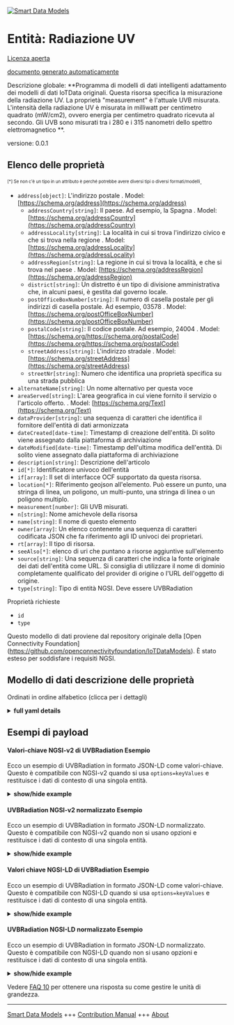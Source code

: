 <!-- 10-Header -->    
[![Smart Data Models](https://smartdatamodels.org/wp-content/uploads/2022/01/SmartDataModels_logo.png "Logo")](https://smartdatamodels.org)    
Entità: Radiazione UV    
=====================<!-- /10-Header -->    
<!-- 15-License -->    
[Licenza aperta](https://github.com/smart-data-models//dataModel.OCF/blob/master/UVBRadiation/LICENSE.md)    
[documento generato automaticamente](https://docs.google.com/presentation/d/e/2PACX-1vTs-Ng5dIAwkg91oTTUdt8ua7woBXhPnwavZ0FxgR8BsAI_Ek3C5q97Nd94HS8KhP-r_quD4H0fgyt3/pub?start=false&loop=false&delayms=3000#slide=id.gb715ace035_0_60)    
<!-- /15-License -->    
<!-- 20-Description -->    
Descrizione globale: **Programma di modelli di dati intelligenti adattamento dei modelli di dati IoTData originali. Questa risorsa specifica la misurazione della radiazione UV. La proprietà "measurement" è l'attuale UVB misurata. L'intensità della radiazione UV è misurata in milliwatt per centimetro quadrato (mW/cm2), ovvero energia per centimetro quadrato ricevuta al secondo. Gli UVB sono misurati tra i 280 e i 315 nanometri dello spettro elettromagnetico **.    
versione: 0.0.1    
<!-- /20-Description -->    
<!-- 30-PropertiesList -->    
## Elenco delle proprietà    
<sup><sub>[*] Se non c'è un tipo in un attributo è perché potrebbe avere diversi tipi o diversi formati/modelli</sub></sup>.    
- `address[object]`: L'indirizzo postale  . Model: [https://schema.org/address](https://schema.org/address)	- `addressCountry[string]`: Il paese. Ad esempio, la Spagna  . Model: [https://schema.org/addressCountry](https://schema.org/addressCountry)    
	- `addressLocality[string]`: La località in cui si trova l'indirizzo civico e che si trova nella regione  . Model: [https://schema.org/addressLocality](https://schema.org/addressLocality)    
	- `addressRegion[string]`: La regione in cui si trova la località, e che si trova nel paese  . Model: [https://schema.org/addressRegion](https://schema.org/addressRegion)    
	- `district[string]`: Un distretto è un tipo di divisione amministrativa che, in alcuni paesi, è gestita dal governo locale.      
	- `postOfficeBoxNumber[string]`: Il numero di casella postale per gli indirizzi di casella postale. Ad esempio, 03578  . Model: [https://schema.org/postOfficeBoxNumber](https://schema.org/postOfficeBoxNumber)    
	- `postalCode[string]`: Il codice postale. Ad esempio, 24004  . Model: [https://schema.org/https://schema.org/postalCode](https://schema.org/https://schema.org/postalCode)    
	- `streetAddress[string]`: L'indirizzo stradale  . Model: [https://schema.org/streetAddress](https://schema.org/streetAddress)    
	- `streetNr[string]`: Numero che identifica una proprietà specifica su una strada pubblica      
- `alternateName[string]`: Un nome alternativo per questa voce  - `areaServed[string]`: L'area geografica in cui viene fornito il servizio o l'articolo offerto.  . Model: [https://schema.org/Text](https://schema.org/Text)- `dataProvider[string]`: una sequenza di caratteri che identifica il fornitore dell'entità di dati armonizzata  - `dateCreated[date-time]`: Timestamp di creazione dell'entità. Di solito viene assegnato dalla piattaforma di archiviazione  - `dateModified[date-time]`: Timestamp dell'ultima modifica dell'entità. Di solito viene assegnato dalla piattaforma di archiviazione  - `description[string]`: Descrizione dell'articolo  - `id[*]`: Identificatore univoco dell'entità  - `if[array]`: Il set di interfacce OCF supportato da questa risorsa.  - `location[*]`: Riferimento geojson all'elemento. Può essere un punto, una stringa di linea, un poligono, un multi-punto, una stringa di linea o un poligono multiplo.  - `measurement[number]`: Gli UVB misurati.  - `n[string]`: Nome amichevole della risorsa  - `name[string]`: Il nome di questo elemento  - `owner[array]`: Un elenco contenente una sequenza di caratteri codificata JSON che fa riferimento agli ID univoci dei proprietari.  - `rt[array]`: Il tipo di risorsa.  - `seeAlso[*]`: elenco di uri che puntano a risorse aggiuntive sull'elemento  - `source[string]`: Una sequenza di caratteri che indica la fonte originale dei dati dell'entità come URL. Si consiglia di utilizzare il nome di dominio completamente qualificato del provider di origine o l'URL dell'oggetto di origine.  - `type[string]`: Tipo di entità NGSI. Deve essere UVBRadiation  <!-- /30-PropertiesList -->    
<!-- 35-RequiredProperties -->    
Proprietà richieste    
- `id`  - `type`  <!-- /35-RequiredProperties -->    
<!-- 40-RequiredProperties -->    
Questo modello di dati proviene dal repository originale della [Open Connectivity Foundation] (https://github.com/openconnectivityfoundation/IoTDataModels). È stato esteso per soddisfare i requisiti NGSI.    
<!-- /40-RequiredProperties -->    
<!-- 50-DataModelHeader -->    
## Modello di dati descrizione delle proprietà    
Ordinati in ordine alfabetico (clicca per i dettagli)    
<!-- /50-DataModelHeader -->    
<!-- 60-ModelYaml -->    
<details><summary><strong>full yaml details</strong></summary>      
```yaml    
UVBRadiation:      
  description: Smart Data Models Program adaptation of the original IoTData data Models. This Resource specifies UV radiation measurement. The Property 'measurement' is the current measured UVB. The intensity of UV radiation is measured in the units of milliwatts per square centimeter (mW/cm2) which is energy per square centimeter received per second. UVB is measured between 280 and 315 nanometers in the electromagnetic spectrum.      
  properties:      
    address:      
      description: The mailing address      
      properties:      
        addressCountry:      
          description: 'The country. For example, Spain'      
          type: string      
          x-ngsi:      
            model: https://schema.org/addressCountry      
            type: Property      
        addressLocality:      
          description: 'The locality in which the street address is, and which is in the region'      
          type: string      
          x-ngsi:      
            model: https://schema.org/addressLocality      
            type: Property      
        addressRegion:      
          description: 'The region in which the locality is, and which is in the country'      
          type: string      
          x-ngsi:      
            model: https://schema.org/addressRegion      
            type: Property      
        district:      
          description: 'A district is a type of administrative division that, in some countries, is managed by the local government'      
          type: string      
          x-ngsi:      
            type: Property      
        postOfficeBoxNumber:      
          description: 'The post office box number for PO box addresses. For example, 03578'      
          type: string      
          x-ngsi:      
            model: https://schema.org/postOfficeBoxNumber      
            type: Property      
        postalCode:      
          description: 'The postal code. For example, 24004'      
          type: string      
          x-ngsi:      
            model: https://schema.org/https://schema.org/postalCode      
            type: Property      
        streetAddress:      
          description: The street address      
          type: string      
          x-ngsi:      
            model: https://schema.org/streetAddress      
            type: Property      
        streetNr:      
          description: Number identifying a specific property on a public street      
          type: string      
          x-ngsi:      
            type: Property      
      type: object      
      x-ngsi:      
        model: https://schema.org/address      
        type: Property      
    alternateName:      
      description: An alternative name for this item      
      type: string      
      x-ngsi:      
        type: Property      
    areaServed:      
      description: The geographic area where a service or offered item is provided      
      type: string      
      x-ngsi:      
        model: https://schema.org/Text      
        type: Property      
    dataProvider:      
      description: A sequence of characters identifying the provider of the harmonised data entity      
      type: string      
      x-ngsi:      
        type: Property      
    dateCreated:      
      description: Entity creation timestamp. This will usually be allocated by the storage platform      
      format: date-time      
      type: string      
      x-ngsi:      
        type: Property      
    dateModified:      
      description: Timestamp of the last modification of the entity. This will usually be allocated by the storage platform      
      format: date-time      
      type: string      
      x-ngsi:      
        type: Property      
    description:      
      description: A description of this item      
      type: string      
      x-ngsi:      
        type: Property      
    id:      
      anyOf:      
        - description: Identifier format of any NGSI entity      
          maxLength: 256      
          minLength: 1      
          pattern: ^[\w\-\.\{\}\$\+\*\[\]`|~^@!,:\\]+$      
          type: string      
          x-ngsi:      
            type: Property      
        - description: Identifier format of any NGSI entity      
          format: uri      
          type: string      
          x-ngsi:      
            type: Property      
      description: Unique identifier of the entity      
      x-ngsi:      
        type: Property      
    if:      
      description: The OCF Interface set supported by this Resource.      
      items:      
        enum:      
          - oic.if.s      
          - oic.if.baseline      
        type: string      
      minItems: 2      
      readOnly: true      
      type: array      
      uniqueItems: true      
      x-ngsi:      
        type: Property      
    location:      
      description: 'Geojson reference to the item. It can be Point, LineString, Polygon, MultiPoint, MultiLineString or MultiPolygon'      
      oneOf:      
        - description: Geojson reference to the item. Point      
          properties:      
            bbox:      
              items:      
                type: number      
              minItems: 4      
              type: array      
            coordinates:      
              items:      
                type: number      
              minItems: 2      
              type: array      
            type:      
              enum:      
                - Point      
              type: string      
          required:      
            - type      
            - coordinates      
          title: GeoJSON Point      
          type: object      
          x-ngsi:      
            type: GeoProperty      
        - description: Geojson reference to the item. LineString      
          properties:      
            bbox:      
              items:      
                type: number      
              minItems: 4      
              type: array      
            coordinates:      
              items:      
                items:      
                  type: number      
                minItems: 2      
                type: array      
              minItems: 2      
              type: array      
            type:      
              enum:      
                - LineString      
              type: string      
          required:      
            - type      
            - coordinates      
          title: GeoJSON LineString      
          type: object      
          x-ngsi:      
            type: GeoProperty      
        - description: Geojson reference to the item. Polygon      
          properties:      
            bbox:      
              items:      
                type: number      
              minItems: 4      
              type: array      
            coordinates:      
              items:      
                items:      
                  items:      
                    type: number      
                  minItems: 2      
                  type: array      
                minItems: 4      
                type: array      
              type: array      
            type:      
              enum:      
                - Polygon      
              type: string      
          required:      
            - type      
            - coordinates      
          title: GeoJSON Polygon      
          type: object      
          x-ngsi:      
            type: GeoProperty      
        - description: Geojson reference to the item. MultiPoint      
          properties:      
            bbox:      
              items:      
                type: number      
              minItems: 4      
              type: array      
            coordinates:      
              items:      
                items:      
                  type: number      
                minItems: 2      
                type: array      
              type: array      
            type:      
              enum:      
                - MultiPoint      
              type: string      
          required:      
            - type      
            - coordinates      
          title: GeoJSON MultiPoint      
          type: object      
          x-ngsi:      
            type: GeoProperty      
        - description: Geojson reference to the item. MultiLineString      
          properties:      
            bbox:      
              items:      
                type: number      
              minItems: 4      
              type: array      
            coordinates:      
              items:      
                items:      
                  items:      
                    type: number      
                  minItems: 2      
                  type: array      
                minItems: 2      
                type: array      
              type: array      
            type:      
              enum:      
                - MultiLineString      
              type: string      
          required:      
            - type      
            - coordinates      
          title: GeoJSON MultiLineString      
          type: object      
          x-ngsi:      
            type: GeoProperty      
        - description: Geojson reference to the item. MultiLineString      
          properties:      
            bbox:      
              items:      
                type: number      
              minItems: 4      
              type: array      
            coordinates:      
              items:      
                items:      
                  items:      
                    items:      
                      type: number      
                    minItems: 2      
                    type: array      
                  minItems: 4      
                  type: array      
                type: array      
              type: array      
            type:      
              enum:      
                - MultiPolygon      
              type: string      
          required:      
            - type      
            - coordinates      
          title: GeoJSON MultiPolygon      
          type: object      
          x-ngsi:      
            type: GeoProperty      
      x-ngsi:      
        type: GeoProperty      
    measurement:      
      description: The measured UVB.      
      minimum: 0      
      readOnly: true      
      type: number      
      x-ngsi:      
        type: Property      
    n:      
      description: Friendly name of the Resource      
      maxLength: 64      
      readOnly: true      
      type: string      
      x-ngsi:      
        type: Property      
    name:      
      description: The name of this item      
      type: string      
      x-ngsi:      
        type: Property      
    owner:      
      description: A List containing a JSON encoded sequence of characters referencing the unique Ids of the owner(s)      
      items:      
        anyOf:      
          - description: Identifier format of any NGSI entity      
            maxLength: 256      
            minLength: 1      
            pattern: ^[\w\-\.\{\}\$\+\*\[\]`|~^@!,:\\]+$      
            type: string      
            x-ngsi:      
              type: Property      
          - description: Identifier format of any NGSI entity      
            format: uri      
            type: string      
            x-ngsi:      
              type: Property      
        description: Unique identifier of the entity      
        x-ngsi:      
          type: Property      
      type: array      
      x-ngsi:      
        type: Property      
    rt:      
      description: The Resource Type.      
      items:      
        enum:      
          - oic.r.sensor.radiation.uvb      
        maxLength: 64      
        type: string      
      minItems: 1      
      readOnly: true      
      type: array      
      uniqueItems: true      
      x-ngsi:      
        type: Property      
    seeAlso:      
      description: list of uri pointing to additional resources about the item      
      oneOf:      
        - items:      
            format: uri      
            type: string      
          minItems: 1      
          type: array      
        - format: uri      
          type: string      
      x-ngsi:      
        type: Property      
    source:      
      description: 'A sequence of characters giving the original source of the entity data as a URL. Recommended to be the fully qualified domain name of the source provider, or the URL to the source object'      
      type: string      
      x-ngsi:      
        type: Property      
    type:      
      description: NGSI entity type. It has to be UVBRadiation      
      enum:      
        - UVBRadiation      
      type: string      
      x-ngsi:      
        type: Property      
  required:      
    - id      
    - type      
  type: object      
  x-derived-from: https://github.com/OpenInterConnect/IoTDataModels/blob/master/UVBRadiationResURI.swagger.json      
  x-disclaimer: 'Redistribution and use in source and binary forms, with or without modification, are permitted  provided that the license conditions are met. Copyleft (c) 2022 Contributors to Smart Data Models Program'      
  x-license-url: https://github.com/smart-data-models/dataModel.OCF/blob/master/UVBRadiation/LICENSE.md      
  x-model-schema: https://smart-data-models.github.io/dataModel.IoTDataModels/UVBRadiation/schema.json      
  x-model-tags: OCF      
  x-version: 0.0.1      
```    
</details>      
<!-- /60-ModelYaml -->    
<!-- 70-MiddleNotes -->    
<!-- /70-MiddleNotes -->    
<!-- 80-Examples -->    
## Esempi di payload    
#### Valori-chiave NGSI-v2 di UVBRadiation Esempio    
Ecco un esempio di UVBRadiation in formato JSON-LD come valori-chiave. Questo è compatibile con NGSI-v2 quando si usa `options=keyValues` e restituisce i dati di contesto di una singola entità.    
<details><summary><strong>show/hide example</strong></summary>      
```json  
{  
  "id": "urn:ngsi-ld:UVBRadiation:id:DAAT:22565561",  
  "dateCreated": "2006-10-26T08:41:06Z",  
  "dateModified": "1987-04-06T20:33:21Z",  
  "source": "World foreign open miss share. Sea push determine leave me down. Mean trip yeah against goal.",  
  "name": "Pretty dog out edge everything. Way instead trial western quickly sea easy establish.",  
  "alternateName": "Light girl thought land myself probably step.",  
  "description": "Among first material professor live quickly important. Son m",  
  "dataProvider": "Manage up lose draw security item season wide. Environment buy between model effect trade once. Also camera party couple window son.",  
  "owner": [  
    "urn:ngsi-ld:UVBRadiation:items:HBDC:38129595",  
    "urn:ngsi-ld:UVBRadiation:items:IGYI:62683417"  
  ],  
  "seeAlso": [  
    "urn:ngsi-ld:UVBRadiation:items:TLXJ:54023310"  
  ],  
  "location": {  
    "type": "Point",  
    "coordinates": [  
      -77.4075855,  
      16.228071  
    ]  
  },  
  "address": {  
    "streetAddress": "Site budget call remember hotel. Race determine old first feel it.",  
    "addressLocality": "Challenge poor far middle possible join page. Even source attorney dinner protect return science. Together me knowledge agree security.",  
    "addressRegion": "New to voice adult summer yet. Method environment issue.",  
    "addressCountry": "According huge whatever hotel next ever experience. Student partner bring unit economic bed usually.",  
    "postalCode": "Difference factor thus key program pop",  
    "postOfficeBoxNumber": "Them drug news but seven detail physical.",  
    "streetNr": "However station rest seek. Change thing financial. Than listen base. Should return person.",  
    "district": "Sound effect quickly bar chance TV. Hair then I."  
  },  
  "areaServed": "Free resource though information tough economy center. Return space statement just stock market.",  
  "rt": [  
    "oic.r.sensor.radiation.uvb"  
  ],  
  "measurement": 454.5,  
  "n": "Very write already source stock small whom",  
  "if": [  
    "oic.if.baseline",  
    "oic.if.s"  
  ],  
  "type": "UVBRadiation"  
}  
```  
</details>    
#### UVBRadiation NGSI-v2 normalizzato Esempio    
Ecco un esempio di UVBRadiation in formato JSON-LD normalizzato. Questo è compatibile con NGSI-v2 quando non si usano opzioni e restituisce i dati di contesto di una singola entità.    
<details><summary><strong>show/hide example</strong></summary>      
```json  
{  
  "id": "urn:ngsi-ld:UVBRadiation:id:DAAT:22565561",  
  "dateCreated": {  
    "type": "DateTime",  
    "value": "2006-10-26T08:41:06Z"  
  },  
  "dateModified": {  
    "type": "DateTime",  
    "value": "1987-04-06T20:33:21Z"  
  },  
  "source": {  
    "type": "Text",  
    "value": "World foreign open miss share. Sea push determine leave me down. Mean trip yeah against goal."  
  },  
  "name": {  
    "type": "Text",  
    "value": "Pretty dog out edge everything. Way instead trial western quickly sea easy establish."  
  },  
  "alternateName": {  
    "type": "Text",  
    "value": "Light girl thought land myself probably step."  
  },  
  "description": {  
    "type": "Text",  
    "value": "Among first material professor live quickly important. Son m"  
  },  
  "dataProvider": {  
    "type": "Text",  
    "value": "Manage up lose draw security item season wide. Environment buy between model effect trade once. Also camera party couple window son."  
  },  
  "owner": {  
    "type": "StructuredValue",  
    "value": [  
      "urn:ngsi-ld:UVBRadiation:items:HBDC:38129595",  
      "urn:ngsi-ld:UVBRadiation:items:IGYI:62683417"  
    ]  
  },  
  "seeAlso": {  
    "type": "StructuredValue",  
    "value": [  
      "urn:ngsi-ld:UVBRadiation:items:TLXJ:54023310"  
    ]  
  },  
  "location": {  
    "type": "geo:json",  
    "value": {  
      "type": "Point",  
      "coordinates": [  
        -77.4075855,  
        16.228071  
      ]  
    }  
  },  
  "address": {  
    "type": "StructuredValue",  
    "value": {  
      "streetAddress": "Site budget call remember hotel. Race determine old first feel it.",  
      "addressLocality": "Challenge poor far middle possible join page. Even source attorney dinner protect return science. Together me knowledge agree security.",  
      "addressRegion": "New to voice adult summer yet. Method environment issue.",  
      "addressCountry": "According huge whatever hotel next ever experience. Student partner bring unit economic bed usually.",  
      "postalCode": "Difference factor thus key program pop",  
      "postOfficeBoxNumber": "Them drug news but seven detail physical.",  
      "streetNr": "However station rest seek. Change thing financial. Than listen base. Should return person.",  
      "district": "Sound effect quickly bar chance TV. Hair then I."  
    }  
  },  
  "areaServed": {  
    "type": "Text",  
    "value": "Free resource though information tough economy center. Return space statement just stock market."  
  },  
  "rt": {  
    "type": "StructuredValue",  
    "value": [  
      "oic.r.sensor.radiation.uvb"  
    ]  
  },  
  "measurement": {  
    "type": "Number",  
    "value": 454.5  
  },  
  "n": {  
    "type": "Text",  
    "value": "Very write already source stock small whom"  
  },  
  "if": {  
    "type": "StructuredValue",  
    "value": [  
      "oic.if.baseline",  
      "oic.if.s"  
    ]  
  },  
  "type": "UVBRadiation"  
}  
```  
</details>    
#### Valori chiave NGSI-LD di UVBRadiation Esempio    
Ecco un esempio di UVBRadiation in formato JSON-LD come valori-chiave. Questo è compatibile con NGSI-LD quando si usa `options=keyValues` e restituisce i dati di contesto di una singola entità.    
<details><summary><strong>show/hide example</strong></summary>      
```json  
{  
  "id": "urn:ngsi-ld:UVBRadiation:id:DAAT:22565561",  
  "dateCreated": "2006-10-26T08:41:06Z",  
  "dateModified": "1987-04-06T20:33:21Z",  
  "source": "World foreign open miss share. Sea push determine leave me down. Mean trip yeah against goal.",  
  "name": "Pretty dog out edge everything. Way instead trial western quickly sea easy establish.",  
  "alternateName": "Light girl thought land myself probably step.",  
  "description": "Among first material professor live quickly important. Son m",  
  "dataProvider": "Manage up lose draw security item season wide. Environment buy between model effect trade once. Also camera party couple window son.",  
  "owner": [  
    "urn:ngsi-ld:UVBRadiation:items:HBDC:38129595",  
    "urn:ngsi-ld:UVBRadiation:items:IGYI:62683417"  
  ],  
  "seeAlso": [  
    "urn:ngsi-ld:UVBRadiation:items:TLXJ:54023310"  
  ],  
  "location": {  
    "type": "Point",  
    "coordinates": [  
      -77.4075855,  
      16.228071  
    ]  
  },  
  "address": {  
    "streetAddress": "Site budget call remember hotel. Race determine old first feel it.",  
    "addressLocality": "Challenge poor far middle possible join page. Even source attorney dinner protect return science. Together me knowledge agree security.",  
    "addressRegion": "New to voice adult summer yet. Method environment issue.",  
    "addressCountry": "According huge whatever hotel next ever experience. Student partner bring unit economic bed usually.",  
    "postalCode": "Difference factor thus key program pop",  
    "postOfficeBoxNumber": "Them drug news but seven detail physical.",  
    "streetNr": "However station rest seek. Change thing financial. Than listen base. Should return person.",  
    "district": "Sound effect quickly bar chance TV. Hair then I."  
  },  
  "areaServed": "Free resource though information tough economy center. Return space statement just stock market.",  
  "rt": [  
    "oic.r.sensor.radiation.uvb"  
  ],  
  "measurement": 454.5,  
  "n": "Very write already source stock small whom",  
  "if": [  
    "oic.if.baseline",  
    "oic.if.s"  
  ],  
  "type": "UVBRadiation",  
  "@context": [  
    "https://smartdatamodels.org/context.jsonld"  
  ]  
}  
```  
</details>    
#### UVBRadiation NGSI-LD normalizzato Esempio    
Ecco un esempio di UVBRadiation in formato JSON-LD normalizzato. Questo è compatibile con NGSI-LD quando non si usano opzioni e restituisce i dati di contesto di una singola entità.    
<details><summary><strong>show/hide example</strong></summary>      
```json  
{  
    "id": "urn:ngsi-ld:UVBRadiation:id:DAAT:22565561",  
    "dateCreated": {  
        "type": "Property",  
        "value": {  
            "@type": "DateTime",  
            "@value": "2006-10-26T08:41:06Z"  
        }  
    },  
    "dateModified": {  
        "type": "Property",  
        "value": {  
            "@type": "DateTime",  
            "@value": "1987-04-06T20:33:21Z"  
        }  
    },  
    "source": {  
        "type": "Property",  
        "value": "World foreign open miss share. Sea push determine leave me down. Mean trip yeah against goal."  
    },  
    "name": {  
        "type": "Property",  
        "value": "Pretty dog out edge everything. Way instead trial western quickly sea easy establish."  
    },  
    "alternateName": {  
        "type": "Property",  
        "value": "Light girl thought land myself probably step."  
    },  
    "description": {  
        "type": "Property",  
        "value": "Among first material professor live quickly important. Son m"  
    },  
    "dataProvider": {  
        "type": "Property",  
        "value": "Manage up lose draw security item season wide. Environment buy between model effect trade once. Also camera party couple window son."  
    },  
    "owner": {  
        "type": "Property",  
        "value": [  
            "urn:ngsi-ld:UVBRadiation:items:HBDC:38129595",  
            "urn:ngsi-ld:UVBRadiation:items:IGYI:62683417"  
        ]  
    },  
    "seeAlso": {  
        "type": "Property",  
        "value": [  
            "urn:ngsi-ld:UVBRadiation:items:TLXJ:54023310"  
        ]  
    },  
    "location": {  
        "type": "GeoProperty",  
        "value": {  
            "type": "Point",  
            "coordinates": [  
                -77.4075855,  
                16.228071  
            ]  
        }  
    },  
    "address": {  
        "type": "Property",  
        "value": {  
            "streetAddress": "Site budget call remember hotel. Race determine old first feel it.",  
            "addressLocality": "Challenge poor far middle possible join page. Even source attorney dinner protect return science. Together me knowledge agree security.",  
            "addressRegion": "New to voice adult summer yet. Method environment issue.",  
            "addressCountry": "According huge whatever hotel next ever experience. Student partner bring unit economic bed usually.",  
            "postalCode": "Difference factor thus key program pop",  
            "postOfficeBoxNumber": "Them drug news but seven detail physical.",  
            "streetNr": "However station rest seek. Change thing financial. Than listen base. Should return person.",  
            "district": "Sound effect quickly bar chance TV. Hair then I."  
        }  
    },  
    "areaServed": {  
        "type": "Property",  
        "value": "Free resource though information tough economy center. Return space statement just stock market."  
    },  
    "rt": {  
        "type": "Property",  
        "value": [  
            "oic.r.sensor.radiation.uvb"  
        ]  
    },  
    "measurement": {  
        "type": "Property",  
        "value": 454.5  
    },  
    "n": {  
        "type": "Property",  
        "value": "Very write already source stock small whom"  
    },  
    "if": {  
        "type": "Property",  
        "value": [  
            "oic.if.baseline",  
            "oic.if.s"  
        ]  
    },  
    "type": "UVBRadiation",  
    "@context": [  
        "https://smartdatamodels.org/context.jsonld"  
    ]  
}  
```  
</details><!-- /80-Examples -->    
<!-- 90-FooterNotes -->    
<!-- /90-FooterNotes -->    
<!-- 95-Units -->    
Vedere [FAQ 10](https://smartdatamodels.org/index.php/faqs/) per ottenere una risposta su come gestire le unità di grandezza.    
<!-- /95-Units -->    
<!-- 97-LastFooter -->    
---    
[Smart Data Models](https://smartdatamodels.org) +++ [Contribution Manual](https://bit.ly/contribution_manual) +++ [About](https://bit.ly/Introduction_SDM)<!-- /97-LastFooter -->    
